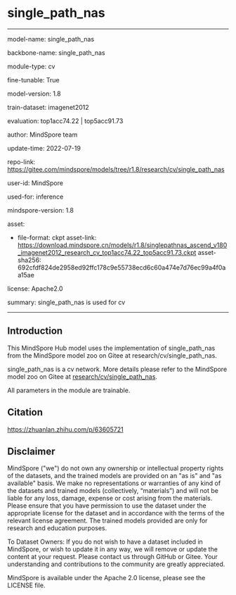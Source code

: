 # single_path_nas

---

model-name: single_path_nas

backbone-name: single_path_nas

module-type: cv

fine-tunable: True

model-version: 1.8

train-dataset: imagenet2012

evaluation: top1acc74.22 | top5acc91.73

author: MindSpore team

update-time: 2022-07-19

repo-link: <https://gitee.com/mindspore/models/tree/r1.8/research/cv/single_path_nas>

user-id: MindSpore

used-for: inference

mindspore-version: 1.8

asset:

-
    file-format: ckpt
    asset-link: <https://download.mindspore.cn/models/r1.8/singlepathnas_ascend_v180_imagenet2012_research_cv_top1acc74.22_top5acc91.73.ckpt>
    asset-sha256: 692cfdf824de2958ed92ffc178c9e55738ecd6c60a474e7d76ec99a4f0aa15ae

license: Apache2.0

summary: single_path_nas is used for cv

---

## Introduction

This MindSpore Hub model uses the implementation of single_path_nas from the MindSpore model zoo on Gitee at research/cv/single_path_nas.

single_path_nas is a cv network. More details please refer to the MindSpore model zoo on Gitee at [research/cv/single_path_nas](https://gitee.com/mindspore/models/blob/r1.8/research/cv/single_path_nas/README.md).

All parameters in the module are trainable.

## Citation

https://zhuanlan.zhihu.com/p/63605721

## Disclaimer

MindSpore ("we") do not own any ownership or intellectual property rights of the datasets, and the trained models are provided on an "as is" and "as available" basis. We make no representations or warranties of any kind of the datasets and trained models (collectively, “materials”) and will not be liable for any loss, damage, expense or cost arising from the materials. Please ensure that you have permission to use the dataset under the appropriate license for the dataset and in accordance with the terms of the relevant license agreement. The trained models provided are only for research and education purposes.

To Dataset Owners: If you do not wish to have a dataset included in MindSpore, or wish to update it in any way, we will remove or update the content at your request. Please contact us through GitHub or Gitee. Your understanding and contributions to the community are greatly appreciated.

MindSpore is available under the Apache 2.0 license, please see the LICENSE file.

